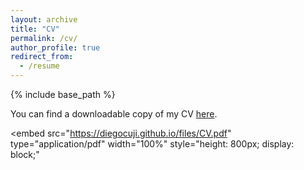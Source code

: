 ```yaml
---
layout: archive
title: "CV"
permalink: /cv/
author_profile: true
redirect_from:
  - /resume
---
```


{% include base_path %}

You can find a downloadable copy of my CV [here](https://diegocuji.github.io/files/CV.pdf).

<embed
  src="https://diegocuji.github.io/files/CV.pdf"
  type="application/pdf"
  width="100%"
  style="height: 800px; display: block;"
>
